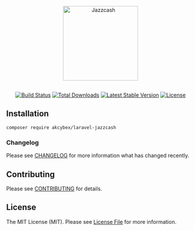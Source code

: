 <br/><br/>
<p align="center" style="margin-bottom: 30px;"><a href="https://sandbox.jazzcash.com.pk/Sandbox/Home/GettingStarted" target="_blank"><img src="https://sandbox.jazzcash.com.pk/Sandbox/Content/images/logo_JazzCash.png" alt="Jazzcash" width="200"></a></p>

<p align="center">
<a href="https://travis-ci.org/akcybex/laravel-jazzcash"><img src="https://travis-ci.org/akcybex/laravel-jazzcash.svg" alt="Build Status"></a>
<a href="https://packagist.org/packages/akcybex/laravel-jazzcash"><img src="https://poser.pugx.org/akcybex/laravel-jazzcash/d/total.svg" alt="Total Downloads"></a>
<a href="https://packagist.org/packages/akcybex/laravel-jazzcash"><img src="https://poser.pugx.org/akcybex/laravel-jazzcash/v/stable.svg" alt="Latest Stable Version"></a>
<a href="https://packagist.org/packages/akcybex/laravel-jazzcash"><img src="https://poser.pugx.org/akcybex/laravel-jazzcash/license.svg" alt="License"></a>
</p>

## Installation

```composer
composer require akcybex/laravel-jazzcash 
```

### Changelog

Please see [CHANGELOG](CHANGELOG.md) for more information what has changed recently.

## Contributing

Please see [CONTRIBUTING](CONTRIBUTING.md) for details.

## License

The MIT License (MIT). Please see [License File](LICENSE.md) for more information.
